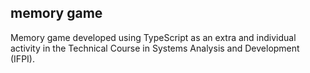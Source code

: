 ## memory game
 Memory game developed using TypeScript as an extra and individual activity in the Technical Course in Systems Analysis and Development (IFPI).
